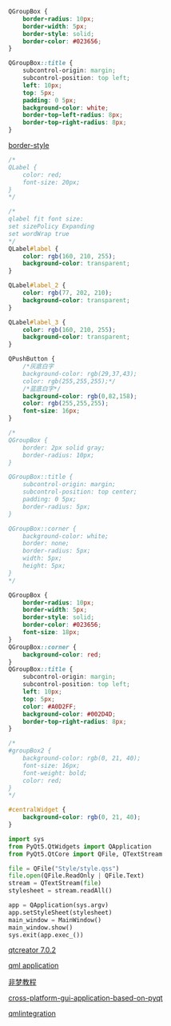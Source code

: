 
```css
QGroupBox {
    border-radius: 10px;
	border-width: 5px;
	border-style: solid;
	border-color: #023656;
}

QGroupBox::title {
    subcontrol-origin: margin;
    subcontrol-position: top left;
    left: 10px;
    top: 5px;
    padding: 0 5px;
    background-color: white;
    border-top-left-radius: 8px;
    border-top-right-radius: 8px;
}
```

[border-style](https://www.w3.org/TR/css-backgrounds-3/#border-style)

```css
/*
QLabel {
    color: red;
    font-size: 20px;
}
*/

/*
qlabel fit font size:
set sizePolicy Expanding
set wordWrap true
*/
QLabel#label {
    color: rgb(160, 210, 255);
    background-color: transparent;
}

QLabel#label_2 {
    color: rgb(77, 202, 210);
    background-color: transparent;
}

QLabel#label_3 {
    color: rgb(160, 210, 255);
    background-color: transparent;
}

QPushButton {
    /*灰底白字
    background-color: rgb(29,37,43);
    color: rgb(255,255,255);*/
    /*蓝底白字*/
    background-color: rgb(0,82,158);
    color: rgb(255,255,255);
    font-size: 16px;
}

/*
QGroupBox {
    border: 2px solid gray;
    border-radius: 10px;
}

QGroupBox::title {
    subcontrol-origin: margin;
    subcontrol-position: top center;
    padding: 0 5px;
    border-radius: 5px;
}

QGroupBox::corner {
    background-color: white;
    border: none;
    border-radius: 5px;
    width: 5px;
    height: 5px;
}
*/

QGroupBox {
    border-radius: 10px;
	border-width: 5px;
	border-style: solid;
	border-color: #023656;
    font-size: 18px;
}
QGroupBox::corner {
    background-color: red;
}
QGroupBox::title {
    subcontrol-origin: margin;
    subcontrol-position: top left;
    left: 10px;
    top: 5px;
    color: #A0D2FF;
    background-color: #002D4D;
    border-top-right-radius: 8px;
}

/*
#groupBox2 {
    background-color: rgb(0, 21, 40);
    font-size: 16px;
    font-weight: bold;
    color: red;
}
*/

#centralWidget {
    background-color: rgb(0, 21, 40);
}


```

```python
import sys
from PyQt5.QtWidgets import QApplication
from PyQt5.QtCore import QFile, QTextStream

file = QFile("Style/style.qss")
file.open(QFile.ReadOnly | QFile.Text)
stream = QTextStream(file)
stylesheet = stream.readAll()

app = QApplication(sys.argv)
app.setStyleSheet(stylesheet)
main_window = MainWindow()
main_window.show()
sys.exit(app.exec_())
```


[qtcreator 7.0.2](https://download.qt.io/official_releases/qtcreator/7.0/7.0.2/installer_source/linux_x64/)

[qml application](https://www.pythonguis.com/tutorials/qml-qtquick-python-application/)

[非梦教程](https://www.zhihu.com/people/fei-meng-38-58/posts)

[cross-platform-gui-application-based-on-pyqt](https://leovan.me/cn/2018/05/cross-platform-gui-application-based-on-pyqt/)

[qmlintegration](https://doc.qt.io/qtforpython/tutorials/qmlintegration/qmlintegration.html)
